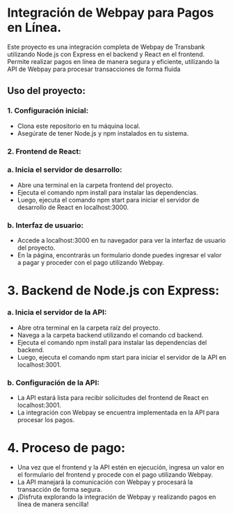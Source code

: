 # Integración de Webpay para Pagos en Línea.
Este proyecto es una integración completa de Webpay de Transbank utilizando Node.js con Express en el backend y React en el frontend. Permite realizar pagos en línea de manera segura y eficiente, utilizando la API de Webpay para procesar transacciones de forma fluida

## Uso del proyecto:
### 1. Configuración inicial:
- Clona este repositorio en tu máquina local.
- Asegúrate de tener Node.js y npm instalados en tu sistema.
### 2. Frontend de React:
### a. Inicia el servidor de desarrollo:
- Abre una terminal en la carpeta frontend del proyecto.
- Ejecuta el comando npm install para instalar las dependencias.
- Luego, ejecuta el comando npm start para iniciar el servidor de desarrollo de React en localhost:3000.
### b. Interfaz de usuario:
- Accede a localhost:3000 en tu navegador para ver la interfaz de usuario del proyecto.
- En la página, encontrarás un formulario donde puedes ingresar el valor a pagar y proceder con el pago utilizando Webpay.
# 3. Backend de Node.js con Express:
### a. Inicia el servidor de la API:
- Abre otra terminal en la carpeta raíz del proyecto.
- Navega a la carpeta backend utilizando el comando cd backend.
- Ejecuta el comando npm install para instalar las dependencias del backend.
- Luego, ejecuta el comando npm start para iniciar el servidor de la API en localhost:3001.
### b. Configuración de la API:
- La API estará lista para recibir solicitudes del frontend de React en localhost:3001.
- La integración con Webpay se encuentra implementada en la API para procesar los pagos.
# 4. Proceso de pago:
- Una vez que el frontend y la API estén en ejecución, ingresa un valor en el formulario del frontend y procede con el pago utilizando Webpay.
- La API manejará la comunicación con Webpay y procesará la transacción de forma segura.
- ¡Disfruta explorando la integración de Webpay y realizando pagos en línea de manera sencilla!
